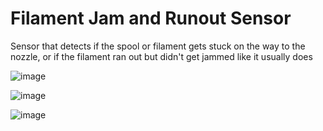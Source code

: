 # Filament Jam and Runout Sensor
Sensor that detects if the spool or filament gets stuck on the way to the nozzle, or if the filament ran out but didn't get jammed like it usually does


![image](https://user-images.githubusercontent.com/25805271/220589939-6455cfb5-a2aa-41d8-b2e0-b7e9962142a5.png)

![image](https://user-images.githubusercontent.com/25805271/220586563-00bb3905-0ea4-483d-9f1a-a8820eaa070f.png)

![image](https://user-images.githubusercontent.com/25805271/220586682-64c26609-9109-4333-8615-07cb50edad2b.png)
